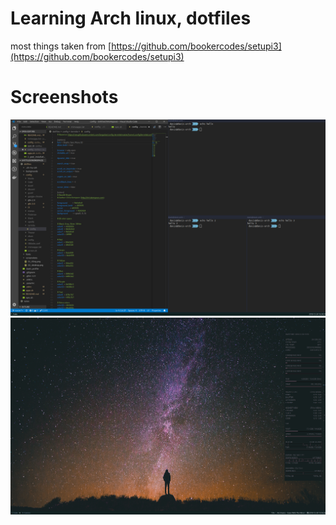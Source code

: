 # Learning Arch linux, dotfiles

most things taken from [https://github.com/bookercodes/setupi3](https://github.com/bookercodes/setupi3)

# Screenshots

![](screenshots/01_tiling.png)
![](screenshots/02_desktop.png)
